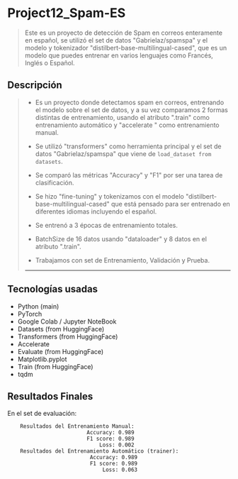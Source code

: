# Project12_Spam-ES
> Este es un proyecto de detección de Spam en correos enteramente en español, se utilizó el set de datos "Gabrielaz/spamspa" y el modelo y tokenizador "distilbert-base-multilingual-cased", que es un modelo que puedes entrenar en varios lenguajes como Francés, Inglés o Español. 

## Descripción
> - Es un proyecto donde detectamos spam en correos, entrenando el modelo sobre el set de datos, y a su vez comparamos 2 formas distintas de entrenamiento, usando el atributo ".train" como entrenamiento automático y "accelerate " como entrenamiento manual.  
> 
> - Se utilizó "transformers" como herramienta principal y el set de datos "Gabrielaz/spamspa" que viene de `load_dataset from datasets`.
>
> - Se comparó las métricas "Accuracy" y "F1" por ser una tarea de clasificación.
> 
> - Se hizo "fine-tuning" y tokenizamos con el modelo "distilbert-base-multilingual-cased" que está pensado para ser entrenado en diferentes idiomas incluyendo el español.
>  
> - Se entrenó a 3 épocas de entrenamiento totales.
> 
> - BatchSize de 16 datos usando "dataloader" y 8 datos en el atributo ".train".
> 
> - Trabajamos con set de Entrenamiento, Validación y Prueba.
> -------------------

## Tecnologías usadas
- Python (main)
- PyTorch
- Google Colab / Jupyter NoteBook
- Datasets (from HuggingFace)
- Transformers (from HuggingFace)
- Accelerate
- Evaluate (from HuggingFace)
- Matplotlib.pyplot
- Train (from HuggingFace)
- tqdm

## Resultados Finales
En el set de evaluación:

        Resultados del Entrenamiento Manual:
                             Accuracy: 0.989
                             F1 score: 0.989
                                 Loss: 0.002
        Resultados del Entrenamiento Automático (trainer):
                              Accuracy: 0.989
                              F1 score: 0.989
                                  Loss: 0.063
